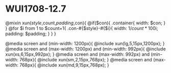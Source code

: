 # WUI1708-12.7
@mixin xun($style,$count,$padding,$con){
  @if($con){
    .container{
      width: $con;
    }
  }
  @for $i from 1 to $count+1{
    .con-#{$style}-#{$i}{
      width: 1/$count*100%*$i;
      padding: $padding;
    }
  }
}

@media screen and (min-width: 1200px){
  @include xun(lg,5,15px,1200px);
}
@media screen and (max-width: 1200px) and (min-width: 992px){
  @include xun(xs,6,15px,992px);
}
@media screen and (max-width: 992px) and (min-width: 768px){
  @include xun(sm,2,15px,768px);
}
@media screen and (max-width: 768px){
  @include xun(md,9,15px,768px);
}
